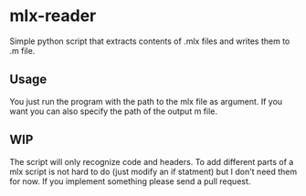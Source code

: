 # mlx-reader
Simple python script that extracts contents of .mlx files and writes them to .m file.
## Usage
You just run the program with the path to the mlx file as argument. If you want you can also specify the path of the output m file. 
## WIP
The script will only recognize code and headers. To add different parts of a mlx script is not hard to do (just modify an if statment) but I don't need them for now. If you implement something please send a pull request.
